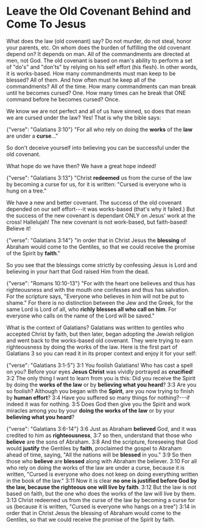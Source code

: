 Leave the Old Covenant Behind and Come To Jesus
========================================================================

What does the law (old covenant) say?  Do not murder, do not steal, honor your parents, etc.  On whom does the burden of fulfilling the old covenant depend on?  It depends on man.  All of the commandments are directed at men, not God.  The old covenant is based on man's ability to perform a set of "do's" and "don'ts" by relying on his self effort (his flesh).  In other words, it is works-based.  How many commandments must man keep to be blessed?  All of them.  And how often must he keep all of the commandments?  All of the time.  How many commandments can man break until he becomes cursed?  One.  How many times can he break that ONE command before he becomes cursed?  Once.  

We know we are not perfect and all of us have sinned, so does that mean we are cursed under the law?  Yes!  That is why the bible says:

{"verse": "Galatians 3:10"}
"For all who rely on doing the **works** of the **law** are under a **curse**..."

So don't deceive yourself into believing you can be successful under the old covenant.

What hope do we have then?  We have a great hope indeed!  

{"verse": "Galatians 3:13"}
"Christ **redeemed** us from the curse of the law by becoming a curse for us, for it is written: "Cursed is everyone who is hung on a tree."

We have a new and better covenant.  The success of the old covenant depended on our self effort---it was works-based (that's why it failed.)  But the success of the new covenant is dependant ONLY on Jesus' work at the cross!  Hallelujah!  The new covenant is not work-based, but faith-based!  Believe it!

{"verse": "Galatians 3:14"}
"in order that in Christ Jesus the **blessing** of Abraham would come to the Gentiles, so that we could receive the promise of the Spirit by **faith**."

So you see that the blessings come strictly by confessing Jesus is Lord and believing in your hart that God raised Him from the dead.

{"verse": "Romans 10:10-13"}
"For with the heart one believes and thus has righteousness and with the mouth one confesses and thus has salvation. For the scripture says, "Everyone who believes in him will not be put to shame." For there is no distinction between the Jew and the Greek, for the same Lord is Lord of all, who **richly blesses all who call on him**. For everyone who calls on the name of the Lord will be saved."

What is the context of Galatians?  Galatians was written to gentiles who accepted Christ by faith, but then later, began adopting the Jewish religion and went back to the works-based old covenant.  They were trying to earn righteousness by doing the works of the law.  Here is the first part of Galatians 3 so you can read it in its proper context and enjoy it for your self:

{"verse": "Galatians 3:1-5"}
3:1 You foolish Galatians! Who has cast a spell on you? Before your eyes **Jesus Christ** was vividly portrayed as **crucified**! 3:2 The only thing I want to learn from you is this: Did you receive the Spirit by doing the **works of the law** or by **believing what you heard**? 3:3 Are you so foolish? Although you began with the **Spirit**, are you now trying to finish by **human effort**? 3:4 Have you suffered so many things for nothing?---if indeed it was for nothing. 3:5 Does God then give you the Spirit and work miracles among you by your **doing the works of the law** or by your **believing what you heard**?

{"verse": "Galatians 3:6-14"}
3:6 Just as Abraham **believed** God, and it was credited to him as **righteousness**, 3:7 so then, understand that those who **believe** are the sons of Abraham. 3:8 And the scripture, foreseeing that God would **justify** the Gentiles by **faith**, proclaimed the gospel to Abraham ahead of time, saying, "All the nations will be **blessed** in you." 3:9 So then those who **believe** are **blessed** along with Abraham the believer. 3:10 For all who rely on doing the works of the law are under a curse, because it is written, "Cursed is everyone who does not keep on doing everything written in the book of the law." 3:11 Now it is clear **no one is justified before God by the law, because the righteous one will live by faith**. 3:12 But the law is not based on faith, but the one who does the works of the law will live by them. 3:13 Christ redeemed us from the curse of the law by becoming a curse for us (because it is written, "Cursed is everyone who hangs on a tree") 3:14 in order that in Christ Jesus the blessing of Abraham would come to the Gentiles, so that we could receive the promise of the Spirit by faith.

